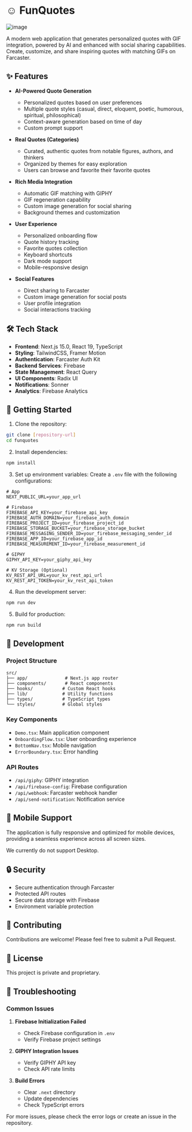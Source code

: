 # ☺ FunQuotes

![image](https://github.com/user-attachments/assets/02cae4a3-68d9-4449-8283-739336deeb8f)


A modern web application that generates personalized quotes with GIF integration, powered by AI and enhanced with social sharing capabilities. Create, customize, and share inspiring quotes with matching GIFs on Farcaster.

## ✨ Features

- **AI-Powered Quote Generation**
  - Personalized quotes based on user preferences
  - Multiple quote styles (casual, direct, eloquent, poetic, humorous, spiritual, philosophical)
  - Context-aware generation based on time of day
  - Custom prompt support

- **Real Quotes (Categories)**
  - Curated, authentic quotes from notable figures, authors, and thinkers
  - Organized by themes for easy exploration
  - Users can browse and favorite their favorite quotes
  
- **Rich Media Integration**
  - Automatic GIF matching with GIPHY
  - GIF regeneration capability
  - Custom image generation for social sharing
  - Background themes and customization

- **User Experience**
  - Personalized onboarding flow
  - Quote history tracking
  - Favorite quotes collection
  - Keyboard shortcuts
  - Dark mode support
  - Mobile-responsive design

- **Social Features**
  - Direct sharing to Farcaster
  - Custom image generation for social posts
  - User profile integration
  - Social interactions tracking

## 🛠️ Tech Stack

- **Frontend**: Next.js 15.0, React 19, TypeScript
- **Styling**: TailwindCSS, Framer Motion
- **Authentication**: Farcaster Auth Kit
- **Backend Services**: Firebase
- **State Management**: React Query
- **UI Components**: Radix UI
- **Notifications**: Sonner
- **Analytics**: Firebase Analytics

## 🚀 Getting Started

1. Clone the repository:
```bash
git clone [repository-url]
cd funquotes
```

2. Install dependencies:
```bash
npm install
```

3. Set up environment variables:
Create a `.env` file with the following configurations:

```env
# App
NEXT_PUBLIC_URL=your_app_url

# Firebase
FIREBASE_API_KEY=your_firebase_api_key
FIREBASE_AUTH_DOMAIN=your_firebase_auth_domain
FIREBASE_PROJECT_ID=your_firebase_project_id
FIREBASE_STORAGE_BUCKET=your_firebase_storage_bucket
FIREBASE_MESSAGING_SENDER_ID=your_firebase_messaging_sender_id
FIREBASE_APP_ID=your_firebase_app_id
FIREBASE_MEASUREMENT_ID=your_firebase_measurement_id

# GIPHY
GIPHY_API_KEY=your_giphy_api_key

# KV Storage (Optional)
KV_REST_API_URL=your_kv_rest_api_url
KV_REST_API_TOKEN=your_kv_rest_api_token
```

4. Run the development server:
```bash
npm run dev
```

5. Build for production:
```bash
npm run build
```

## 🎨 Development

### Project Structure
```
src/
├── app/              # Next.js app router
├── components/       # React components
├── hooks/           # Custom React hooks
├── lib/             # Utility functions
├── types/           # TypeScript types
└── styles/          # Global styles
```

### Key Components
- `Demo.tsx`: Main application component
- `OnboardingFlow.tsx`: User onboarding experience
- `BottomNav.tsx`: Mobile navigation
- `ErrorBoundary.tsx`: Error handling

### API Routes
- `/api/giphy`: GIPHY integration
- `/api/firebase-config`: Firebase configuration
- `/api/webhook`: Farcaster webhook handler
- `/api/send-notification`: Notification service

## 📱 Mobile Support
The application is fully responsive and optimized for mobile devices, providing a seamless experience across all screen sizes.

We currently do not support Desktop.

## 🔒 Security
- Secure authentication through Farcaster
- Protected API routes
- Secure data storage with Firebase
- Environment variable protection

## 🤝 Contributing
Contributions are welcome! Please feel free to submit a Pull Request.

## 📄 License
This project is private and proprietary.

## 🔧 Troubleshooting

### Common Issues
1. **Firebase Initialization Failed**
   - Check Firebase configuration in `.env`
   - Verify Firebase project settings

2. **GIPHY Integration Issues**
   - Verify GIPHY API key
   - Check API rate limits

3. **Build Errors**
   - Clear `.next` directory
   - Update dependencies
   - Check TypeScript errors

For more issues, please check the error logs or create an issue in the repository.
